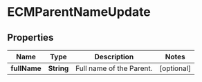 # ECMParentNameUpdate

## Properties
Name | Type | Description | Notes
------------ | ------------- | ------------- | -------------
**fullName** | **String** | Full name of the Parent. |  [optional]
